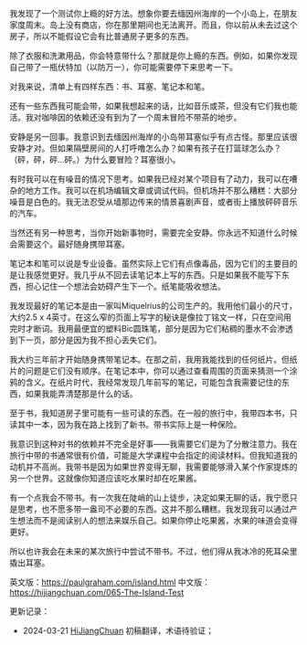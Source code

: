 
我发现了一个测试你上瘾的好方法。想象你要去缅因州海岸的一个小岛上，在朋友家度周末。岛上没有商店，你在那里期间也无法离开。而且，你以前从未去过这个房子，所以不能假设它会有比普通房子更多的东西。

除了衣服和洗漱用品，你会特意带什么？那就是你上瘾的东西。例如，如果你发现自己带了一瓶伏特加（以防万一），你可能需要停下来思考一下。

对我来说，清单上有四样东西：书、耳塞、笔记本和笔。

还有一些东西我可能会带，如果我想起来的话，比如音乐或茶，但没有它们我也能活。我对咖啡因的依赖还没有到为了一个周末冒险不带茶的地步。

安静是另一回事。我意识到去缅因州海岸的小岛带耳塞似乎有点古怪。那里应该很安静才对。但如果隔壁房间的人打呼噜怎么办？如果有孩子在打篮球怎么办？（砰，砰，砰...砰。）为什么要冒险？耳塞很小。

有时我可以在有噪音的情况下思考。如果我已经对某个项目有了动力，我可以在嘈杂的地方工作。我可以在机场编辑文章或调试代码。但机场并不那么糟糕：大部分噪音是白色的。我无法忍受从墙那边传来的情景喜剧声音，或者街上播放砰砰音乐的汽车。

当然还有另一种思考，当你开始新事物时，需要完全安静。你永远不知道什么时候会需要这个。最好随身携带耳塞。

笔记本和笔可以说是专业设备。虽然实际上它们有点像毒品，因为它们的主要目的是让我感觉更好。我几乎从不回去读笔记本上写的东西。只是如果我不能写下东西，担心记住一个想法会妨碍产生下一个。纸笔能吸收想法。

我发现最好的笔记本是由一家叫Miquelrius的公司生产的。我用他们最小的尺寸，大约2.5 x 4英寸。在这么窄的页面上写字的秘诀是像拉丁铭文一样，只在空间用完时才断词。我用最便宜的塑料Bic圆珠笔，部分是因为它们粘稠的墨水不会渗透到下一页，部分是因为我不担心丢失它们。

我大约三年前才开始随身携带笔记本。在那之前，我用我能找到的任何纸片。但纸片的问题是它们没有顺序。在笔记本中，你可以通过查看周围的页面来猜测一个涂鸦的含义。在纸片时代，我经常发现几年前写的笔记，可能包含我需要记住的东西，如果我能弄清楚那是什么的话。

至于书，我知道房子里可能有一些可读的东西。在一般的旅行中，我带四本书，只读其中一本，因为我在路上找到了新书。带书实际上是一种保险。

我意识到这种对书的依赖并不完全是好事——我需要它们是为了分散注意力。我在旅行中带的书通常很有价值，可能是大学课程中会指定的阅读材料。但我知道我的动机并不高尚。我带书是因为如果世界变得无聊，我需要能够滑入某个作家提炼的另一个世界。这就像你知道应该吃水果时却在吃果酱。

有一个点我会不带书。有一次我在陡峭的山上徒步，决定如果无聊的话，我宁愿只是思考，也不愿多带一盎司不必要的东西。这并不那么糟糕。我发现我可以通过产生想法而不是阅读别人的想法来娱乐自己。如果你停止吃果酱，水果的味道会变得更好。

所以也许我会在未来的某次旅行中尝试不带书。不过，他们得从我冰冷的死耳朵里撬出耳塞。

英文版：https://paulgraham.com/island.html
中文版：https://hijiangchuan.com/065-The-Island-Test



更新记录：
- 2024-03-21 [HiJiangChuan](https://hijiangchuan.com) 初稿翻译，术语待验证； 
